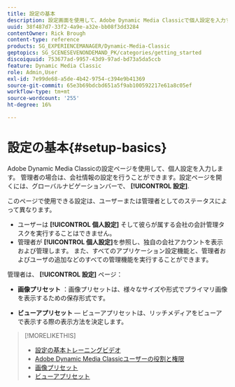 ```yaml
---
title: 設定の基本
description: 設定画面を使用して、Adobe Dynamic Media Classicで個人設定を入力する方法を説明します。 管理者の場合は、会社情報の設定を行うことができます。
uuid: 38f487d7-33f2-4a9e-a32e-bb08f3dd3284
contentOwner: Rick Brough
content-type: reference
products: SG_EXPERIENCEMANAGER/Dynamic-Media-Classic
geptopics: SG_SCENESEVENONDEMAND_PK/categories/getting_started
discoiquuid: 753677ad-9957-43d9-97ad-bd73a5da5ccb
feature: Dynamic Media Classic
role: Admin,User
exl-id: 7e99de68-a5de-4b42-9754-c394e9b41369
source-git-commit: 65e3b69bdcbd651a5f9ab100592217e61a8c05ef
workflow-type: tm+mt
source-wordcount: '255'
ht-degree: 16%

---
```


# 設定の基本{#setup-basics}

Adobe Dynamic Media Classicの設定ページを使用して、個人設定を入力します。 管理者の場合は、会社情報の設定を行うことができます。設定ページを開くには、グローバルナビゲーションバーで、 **[!UICONTROL 設定]**.

このページで使用できる設定は、ユーザーまたは管理者としてのステータスによって異なります。

* ユーザーは **[!UICONTROL 個人設定]** そして彼らが属する会社の会計管理タスクを実行することはできません。
* 管理者が **[!UICONTROL 個人設定]**&#x200B;を参照し、独自の会社アカウントを表示および管理します。 また、すべてのアプリケーション設定機能と、管理者およびユーザの追加などのすべての管理機能を実行することができます。

管理者は、 **[!UICONTROL 設定]** ページ：

* **画像プリセット** ：画像プリセットは、様々なサイズや形式でプライマリ画像を表示するための保存形式です。

* **ビューアプリセット**  — ビューアプリセットは、リッチメディアをビューアで表示する際の表示方法を決定します。

>[!MORELIKETHIS]
>
>* [設定の基本トレーニングビデオ](https://s7d5.scene7.com/s7viewers/html5/VideoViewer.html?videoserverurl=https://s7d5.scene7.com/is/content/&amp;emailurl=https://s7d5.scene7.com/s7/emailFriend&amp;serverUrl=https://s7d5.scene7.com/is/image/&amp;config=Scene7SharedAssets/Universal_HTML5_Video&amp;contenturl=https://s7d5.scene7.com/skins/&amp;asset=S7tutorials/573_Setup%20Basics_converted%20renamed_Getting%20Started-AVS)
>* [Adobe Dynamic Media Classicユーザーの役割と権限](administration-setup.md#user_administration)
>* [画像プリセット](application-setup.md#image_presets)
>* [ビューアプリセット](application-setup.md#viewer_presets)


